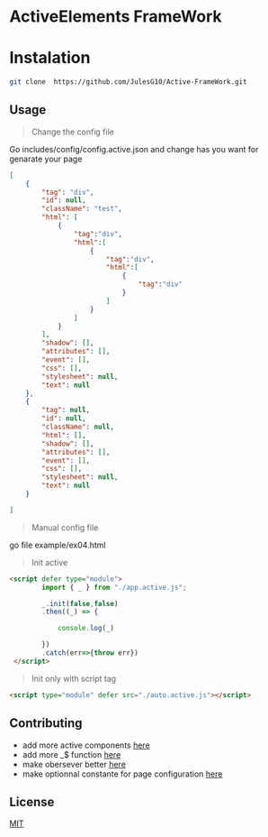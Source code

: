 # ActiveElements FrameWork

# Instalation
```bash
git clone  https://github.com/JulesG10/Active-FrameWork.git
```

## Usage

> Change the config file

Go  includes/config/config.active.json and change has you want for genarate your page

```json
[
    {
        "tag": "div",
        "id": null,
        "className": "test",
        "html": [
            {
                "tag":"div",
                "html":[
                    {
                        "tag":"div",
                        "html":[
                            {
                                "tag":"div"
                            }
                        ]
                    }
                ]
            }
        ],
        "shadow": [],
        "attributes": [],
        "event": [],
        "css": [],
        "stylesheet": null,
        "text": null
    },
    {
        "tag": null,
        "id": null,
        "className": null,
        "html": [],
        "shadow": [],
        "attributes": [],
        "event": [],
        "css": [],
        "stylesheet": null,
        "text": null
    }

]
```
> Manual config file

go  file example/ex04.html

> Init active

```html
<script defer type="module">
        import { _ } from "./app.active.js";

        _.init(false,false)
        .then((_) => {

            console.log(_)

        })
        .catch(err=>{throw err})
 </script>
```
> Init only with script tag
```html
<script type="module" defer src="./auto.active.js"></script>
```

## Contributing

- add more active components [here](https://github.com/JulesG10/Active-FrameWork/blob/master/src/components/main.active.js)
- add more _$ function [here](https://github.com/JulesG10/Active-FrameWork/blob/master/src/class/fast.active.js)
- make obersever better [here](https://github.com/JulesG10/Active-FrameWork/blob/master/src/class/observer.active.js)
- make optionnal constante for page configuration [here](https://github.com/JulesG10/Active-FrameWork/blob/master/includes/constant/constant.active.js)

## License
[MIT](https://github.com/JulesG10/Active-FrameWork/blob/master/LICENCE.md)
